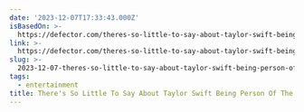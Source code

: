 ```yaml
---
date: '2023-12-07T17:33:43.000Z'
isBasedOn: >-
  https://defector.com/theres-so-little-to-say-about-taylor-swift-being-person-of-the-year
link: >-
  https://defector.com/theres-so-little-to-say-about-taylor-swift-being-person-of-the-year
slug: >-
  2023-12-07-theres-so-little-to-say-about-taylor-swift-being-person-of-the-year-or-defe
tags:
  - entertainment
title: There's So Little To Say About Taylor Swift Being Person Of The Year | Defe
---
```


